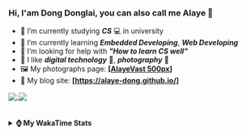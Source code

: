 ### Hi, **I'am Dong Donglai**, you can also call me **Alaye** 👋

- 📖 I’m currently studying ***CS*** 💻 in university
- 🌱 I’m currently learning ***Embedded Developing***, ***Web Developing***
- 🤔 I’m looking for help with ***"How to learn CS well"***
- 🤩 I like ***digital technology*** 📱, ***photography*** 📸
- 🖼️ My photographs page: **[[AlayeVast 500px](https://500px.com.cn/AlayeVast)]**
- 📰 My blog site: **[https://alaye-dong.github.io/]**

<!--
[![Alaye's GitHub stats](https://github-readme-stats.vercel.app/api?username=Alaye-Dong&custom_title=Alaye%20Dong`s%20GitHub%20stats&show_icons=true&rank_icon=percentile&theme=transparent&include_all_commits=true&count_private=true)](https://github.com/anuraghazra/github-readme-stats) 
[![Top Langs](https://github-readme-stats.vercel.app/api/top-langs/?username=Alaye-Dong\&layout=compact&theme=transparent)](https://github.com/anuraghazra/github-readme-stats)
-->
<a href="https://github.com/anuraghazra/github-readme-stats">
  <img height=200 align="center" src="https://github-readme-stats.vercel.app/api?username=Alaye-Dong&custom_title=Alaye%20Dong`s%20GitHub%20stats&show_icons=true&rank_icon=percentile&theme=transparent&include_all_commits=true&count_private=true" />
</a>
<a href="https://github.com/anuraghazra/convoychat">
  <img height=200 align="center" src="https://github-readme-stats.vercel.app/api/top-langs/?username=Alaye-Dong&layout=compact&theme=transparent&include_all_commits=true&count_private=true&langs_count=8&card_width=300" />
</a>

<br />
<br />

<div style="display:none"> 
  <img src="https://visitor-badge.laobi.icu/badge?page_id=Alaye-Dong.Alaye-Dong"/>
</div>
<br />

<details>	
  <summary><b> ⌚ My WakaTime Stats </b></summary>

<br />

<!--START_SECTION:waka-->
![Code Time](http://img.shields.io/badge/Code%20Time-184%20hrs%2021%20mins-blue)

![Profile Views](http://img.shields.io/badge/Profile%20Views-4-blue)

![Lines of code](https://img.shields.io/badge/From%20Hello%20World%20I%27ve%20Written-770.8%20thousand%20lines%20of%20code-blue)

**🐱 My GitHub Data** 

> 📦 42.3 kB Used in GitHub's Storage 
 > 
> 🚫 Not Opted to Hire
 > 
> 📜 12 Public Repositories 
 > 
> 🔑 4 Private Repositories 
 > 
**I'm a Night 🦉** 

```text
🌞 Morning                47 commits          █░░░░░░░░░░░░░░░░░░░░░░░░   05.15 % 
🌆 Daytime                329 commits         █████████░░░░░░░░░░░░░░░░   36.07 % 
🌃 Evening                342 commits         █████████░░░░░░░░░░░░░░░░   37.50 % 
🌙 Night                  194 commits         █████░░░░░░░░░░░░░░░░░░░░   21.27 % 
```
📅 **I'm Most Productive on Sunday** 

```text
Monday                   131 commits         ████░░░░░░░░░░░░░░░░░░░░░   14.36 % 
Tuesday                  111 commits         ███░░░░░░░░░░░░░░░░░░░░░░   12.17 % 
Wednesday                100 commits         ███░░░░░░░░░░░░░░░░░░░░░░   10.96 % 
Thursday                 120 commits         ███░░░░░░░░░░░░░░░░░░░░░░   13.16 % 
Friday                   115 commits         ███░░░░░░░░░░░░░░░░░░░░░░   12.61 % 
Saturday                 123 commits         ███░░░░░░░░░░░░░░░░░░░░░░   13.49 % 
Sunday                   212 commits         ██████░░░░░░░░░░░░░░░░░░░   23.25 % 
```


📊 **This Week I Spent My Time On** 

```text
💬 Programming Languages: 
Vue.js                   5 hrs 1 min         ███████░░░░░░░░░░░░░░░░░░   26.10 % 
TypeScript               4 hrs 28 mins       ██████░░░░░░░░░░░░░░░░░░░   23.26 % 
HTML                     2 hrs 19 mins       ███░░░░░░░░░░░░░░░░░░░░░░   12.06 % 
Other                    1 hr 16 mins        ██░░░░░░░░░░░░░░░░░░░░░░░   06.62 % 
Java                     1 hr 15 mins        ██░░░░░░░░░░░░░░░░░░░░░░░   06.58 % 

🔥 Editors: 
VS Code                  17 hrs 1 min        ██████████████████████░░░   88.46 % 
IntelliJ IDEA            1 hr 40 mins        ██░░░░░░░░░░░░░░░░░░░░░░░   08.68 % 
Cursor                   32 mins             █░░░░░░░░░░░░░░░░░░░░░░░░   02.86 % 

🐱‍💻 Projects: 
Intelli-Agri-Hub         13 hrs 13 mins      █████████████████░░░░░░░░   68.68 % 
FrontEnd_Class           2 hrs 19 mins       ███░░░░░░░░░░░░░░░░░░░░░░   12.10 % 
yolov10-main             1 hr 15 mins        ██░░░░░░░░░░░░░░░░░░░░░░░   06.57 % 
Homework1108             35 mins             █░░░░░░░░░░░░░░░░░░░░░░░░   03.10 % 
Homework1101             28 mins             █░░░░░░░░░░░░░░░░░░░░░░░░   02.50 % 
```

**I Mostly Code in C** 

```text
C                        7 repos             ███████████░░░░░░░░░░░░░░   43.75 % 
TypeScript               3 repos             █████░░░░░░░░░░░░░░░░░░░░   18.75 % 
C++                      2 repos             ███░░░░░░░░░░░░░░░░░░░░░░   12.50 % 
SCSS                     1 repo              ██░░░░░░░░░░░░░░░░░░░░░░░   06.25 % 
Python                   1 repo              ██░░░░░░░░░░░░░░░░░░░░░░░   06.25 % 
```



**Timeline**

![Lines of Code chart](https://raw.githubusercontent.com/Alaye-Dong/Alaye-Dong/main/assets/bar_graph.png)


 Last Updated on 12/11/2024 18:43:54 UTC
<!--END_SECTION:waka-->

</details>
